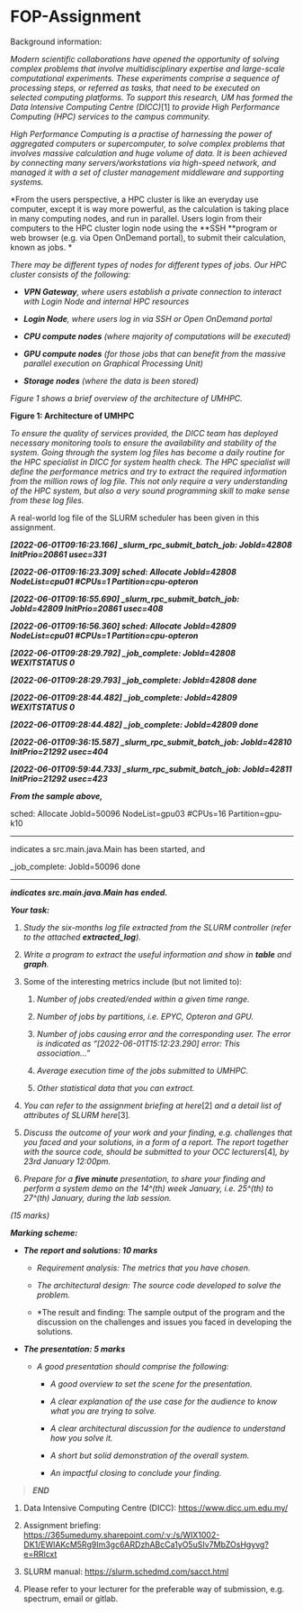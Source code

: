 # FOP-Assignment

Background information: 

*Modern scientific collaborations have opened the opportunity of solving complex problems that involve multidisciplinary expertise and large-scale computational experiments. These experiments comprise a sequence of processing steps, or referred as tasks, that need to be executed on selected computing platforms. To support this research, UM has formed the Data Intensive Computing Centre (DICC)*\[1\] *to provide High Performance Computing (HPC) services to the campus community.*

*High Performance Computing is a practise of harnessing the power of aggregated computers or supercomputer, to solve complex problems that involves massive calculation and huge volume of data. It is been achieved by connecting many servers/workstations via high-speed network, and managed it with a set of cluster management middleware and supporting systems.*

*From the users perspective, a HPC cluster is like an everyday use computer, except it is way more powerful, as the calculation is taking place in many computing nodes, and run in parallel. Users login from their computers to the HPC cluster login node using the **SSH **program or web browser (e.g. via Open OnDemand portal), to submit their calculation, known as jobs. *

*There may be different types of nodes for different types of jobs. Our HPC cluster consists of the following:*

- ***VPN Gateway**, where users establish a private connection to interact with Login Node and internal HPC resources*

- ***Login Node**, where users log in via SSH or Open OnDemand portal*

- ***CPU compute nodes** (where majority of computations will be executed)*

- ***GPU compute nodes** (for those jobs that can benefit from the massive parallel execution on Graphical Processing Unit)*

- ***Storage nodes** (where the data is been stored)*

*Figure 1 shows a brief overview of the architecture of UMHPC.*


**Figure 1: Architecture of UMHPC**

*To ensure the quality of services provided, the DICC team has deployed necessary monitoring tools to ensure the availability and stability of the system. Going through the system log files has become a daily routine for the HPC specialist in DICC for system health check. The HPC specialist will define the performance metrics and try to extract the required information from the million rows of log file. This not only require a very understanding of the HPC system, but also a very sound programming skill to make sense from these log files.*

A real-world log file of the SLURM scheduler has been given in this assignment. 

***\[2022-06-01T09:16:23.166\] \_slurm\_rpc\_submit\_batch\_job: JobId=42808 InitPrio=20861 usec=331***

***\[2022-06-01T09:16:23.309\] sched: Allocate JobId=42808 NodeList=cpu01 \#CPUs=1 Partition=cpu-opteron***

***\[2022-06-01T09:16:55.690\] \_slurm\_rpc\_submit\_batch\_job: JobId=42809 InitPrio=20861 usec=408***

***\[2022-06-01T09:16:56.360\] sched: Allocate JobId=42809 NodeList=cpu01 \#CPUs=1 Partition=cpu-opteron***

***\[2022-06-01T09:28:29.792\] \_job\_complete: JobId=42808 WEXITSTATUS 0***

***\[2022-06-01T09:28:29.793\] \_job\_complete: JobId=42808 done***

***\[2022-06-01T09:28:44.482\] \_job\_complete: JobId=42809 WEXITSTATUS 0***

***\[2022-06-01T09:28:44.482\] \_job\_complete: JobId=42809 done***

***\[2022-06-01T09:36:15.587\] \_slurm\_rpc\_submit\_batch\_job: JobId=42810 InitPrio=21292 usec=404***

***\[2022-06-01T09:59:44.733\] \_slurm\_rpc\_submit\_batch\_job: JobId=42811 InitPrio=21292 usec=423***

***From the sample above,***

sched: Allocate JobId=50096 NodeList=gpu03 \#CPUs=16 Partition=gpu-k10

***

indicates a src.main.java.Main has been started, and 

\_job\_complete: JobId=50096 done

***

***indicates src.main.java.Main has ended.***

***Your task:***

1.  *Study the six-months log file extracted from the SLURM controller (refer to the attached **extracted\_log**).*

2.  *Write a program to extract the useful information and show in **table** and **graph**.*

3.  Some of the interesting metrics include (but not limited to): 

    1.  *Number of jobs created/ended within a given time range.*

    2.  *Number of jobs by partitions, i.e. EPYC, Opteron and GPU.*

    3.  *Number of jobs causing error and the corresponding user. The error is indicated as “\[2022-06-01T15:12:23.290\] error: This association…”*

    4.  *Average execution time of the jobs submitted to UMHPC.*

    5.  *Other statistical data that you can extract.*

4.  *You can refer to the assignment briefing at here*\[2\] *and a detail list of attributes of SLURM here*\[3\]*.*

5.  *Discuss the outcome of your work and your finding, e.g. challenges that you faced and your solutions, in a form of a report. The report together with the source code, should be submitted to your OCC lecturers*\[4\]*, by 23rd January 12:00pm.*

6.  *Prepare for a **five minute** presentation, to share your finding and perform a system demo on the 14^(th) week January, i.e. 25^(th) to 27^(th) January, during the lab session.*

*(15 marks)*

***Marking scheme:***

- ***The report and solutions: 10 marks***

    - *Requirement analysis: The metrics that you have chosen.*

    - *The architectural design: The source code developed to solve the problem.*

    - *The result and finding: The sample output of the program and the discussion on the challenges and issues you faced in developing the solutions. 

- ***The presentation: 5 marks***

    - *A good presentation should comprise the following:*

        - *A good overview to set the scene for the presentation.*

        - *A clear explanation of the use case for the audience to know what you are trying to solve.*

        - *A clear architectural discussion for the audience to understand how you solve it.*

        - *A short but solid demonstration of the overall system.*

        - *An impactful closing to conclude your finding.*

> ***END***

1.  Data Intensive Computing Centre (DICC): https://www.dicc.um.edu.my/

2.  Assignment briefing: <https://365umedumy.sharepoint.com/:v:/s/WIX1002-DK1/EWlAKcM5Rg9Im3gc6ARDzhABcCa1yO5uSIv7MbZOsHgyvg?e=RRlcxt>

3.  SLURM manual: <https://slurm.schedmd.com/sacct.html>

4.  Please refer to your lecturer for the preferable way of submission, e.g. spectrum, email or gitlab.